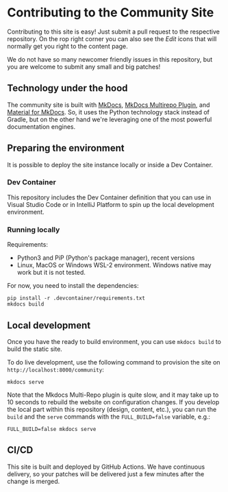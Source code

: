 # Contributing to the Community Site

Contributing to this site is easy!
Just submit a pull request to the respective repository.
On the rop right corner you can also see the _Edit_ icons
that will normally get you right to the content page.

We do not have so many newcomer friendly issues in this repository,
but you are welcome to submit any small and big patches!

## Technology under the hood

The community site is built with [MkDocs](https://www.mkdocs.org/),
[MkDocs Multirepo Plugin](https://github.com/jdoiro3/mkdocs-multirepo-plugin/tree/main),
and [Material for MkDocs](https://squidfunk.github.io/mkdocs-material).
So, it uses the Python technology stack instead of Gradle,
but on the other hand we're leveraging one of the most powerful documentation engines.

## Preparing the environment

It is possible to deploy the site instance locally or inside a Dev Container.

### Dev Container

This repository includes the Dev Container definition that you can use in Visual Studio Code or in IntelliJ Platform
to spin up the local development environment.

###  Running locally

Requirements:

- Python3 and PiP (Python's package manager), recent versions
- Linux, MacOS or Windows WSL-2 environment.
  Windows native may work but it is not tested.

For now, you need to install the dependencies:

```shell
pip install -r .devcontainer/requirements.txt
mkdocs build
```

## Local development

Once you have the ready to build environment,
you can use `mkdocs build` to build the static site.

To do live development, use the following command to provision the site on `http://localhost:8000/community`:

```shell
mkdocs serve
```

Note that the Mkdocs Multi-Repo plugin is quite slow,
and it may take up to 10 seconds to rebuild the website on configuration changes.
If you develop the local part within this repository (design, content, etc.),
you can run the `build` and the `serve` commands with the `FULL_BUILD=false` variable, e.g.:

```shell
FULL_BUILD=false mkdocs serve
```

## CI/CD

This site is built and deployed by GitHub Actions.
We have continuous delivery, so your patches will be delivered just a few minutes
after the change is merged.

